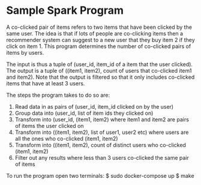 # Sample Spark Program

A co-clicked pair of items refers to two items that have been clicked by the same user. The idea is that if lots of people are co-clicking items then a recommender system can suggest to a new user that they buy item 2 if they click on item 1. This program determines the number of co-clicked pairs of items by users.

The input is thus a tuple of (user_id, item_id of a item that the user clicked).
The output is a tuple of ((item1, item2), count of users that co-clicked item1 and item2). Note that the output is filtered so that it only includes co-clicked items that have at least 3 users.


The steps the program takes to do so are:

1. Read data in as pairs of (user_id, item_id clicked on by the user)
2. Group data into (user_id, list of item ids they clicked on)
3. Transform into (user_id, (item1, item2) where item1 and item2 are pairs of items the user clicked on
4. Transform into ((item1, item2), list of user1, user2 etc) where users are all the ones who co-clicked (item1, item2)
5. Transform into ((item1, item2), count of distinct users who co-clicked (item1, item2)
6. Filter out any results where less than 3 users co-clicked the same pair of items

To run the program open two terminals:
$ sudo docker-compose up
$ make
